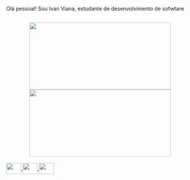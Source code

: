 Olá pessoal! Sou Ivan Viana, estudante de desenvolvimento de sofwtare
##
<div align="center">
  <a href="https://github.com/ivaraujo">
  <img height="180em" width="380em" src="https://github-readme-stats.vercel.app/api?username=ivaraujo&show_icons=true&theme=dark&include_all_commits=true&count_private=true"/>
  <img height="180em" width="380em" src="https://github-readme-stats.vercel.app/api/top-langs/?username=ivaraujo&layout=compact&langs_count=7&theme=dark"/>
</div>

<div style="display: inline_block"><br>

<img align="center" height="30" width="40"  src="https://cdn.jsdelivr.net/gh/devicons/devicon/icons/adonisjs/adonisjs-original.svg" />

<img align="center" height="30" width="40" src="https://cdn.jsdelivr.net/gh/devicons/devicon/icons/adonisjs/adonisjs-original.svg" />

<img align="center" height="30" width="40" src="https://cdn.jsdelivr.net/gh/devicons/devicon/icons/css3/css3-original.svg" />

</div>

